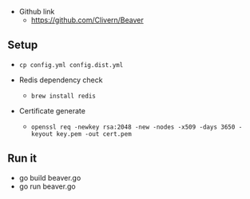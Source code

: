 - Github link
    - https://github.com/Clivern/Beaver

## Setup

- `cp config.yml config.dist.yml`

- Redis dependency check
    - `brew install redis`

- Certificate generate
    - `openssl req -newkey rsa:2048 -new -nodes -x509 -days 3650 -keyout key.pem -out cert.pem`

## Run it
- go build beaver.go
- go run beaver.go
